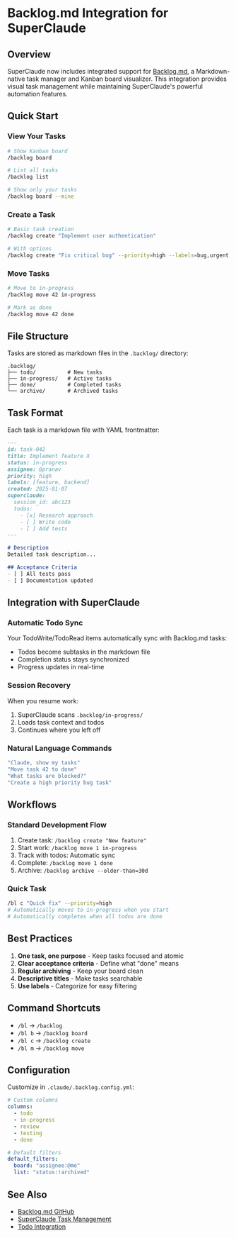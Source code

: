# Backlog.md Integration for SuperClaude

## Overview

SuperClaude now includes integrated support for [Backlog.md](https://github.com/MrLesk/Backlog.md), a Markdown-native task manager and Kanban board visualizer. This integration provides visual task management while maintaining SuperClaude's powerful automation features.

## Quick Start

### View Your Tasks
```bash
# Show Kanban board
/backlog board

# List all tasks
/backlog list

# Show only your tasks
/backlog board --mine
```

### Create a Task
```bash
# Basic task creation
/backlog create "Implement user authentication"

# With options
/backlog create "Fix critical bug" --priority=high --labels=bug,urgent
```

### Move Tasks
```bash
# Move to in-progress
/backlog move 42 in-progress

# Mark as done
/backlog move 42 done
```

## File Structure

Tasks are stored as markdown files in the `.backlog/` directory:

```
.backlog/
├── todo/          # New tasks
├── in-progress/   # Active tasks
├── done/          # Completed tasks
└── archive/       # Archived tasks
```

## Task Format

Each task is a markdown file with YAML frontmatter:

```markdown
---
id: task-042
title: Implement feature X
status: in-progress
assignee: @pranav
priority: high
labels: [feature, backend]
created: 2025-01-07
superclaude:
  session_id: abc123
  todos:
    - [x] Research approach
    - [ ] Write code
    - [ ] Add tests
---

# Description
Detailed task description...

## Acceptance Criteria
- [ ] All tests pass
- [ ] Documentation updated
```

## Integration with SuperClaude

### Automatic Todo Sync
Your TodoWrite/TodoRead items automatically sync with Backlog.md tasks:
- Todos become subtasks in the markdown file
- Completion status stays synchronized
- Progress updates in real-time

### Session Recovery
When you resume work:
1. SuperClaude scans `.backlog/in-progress/`
2. Loads task context and todos
3. Continues where you left off

### Natural Language Commands
```bash
"Claude, show my tasks"
"Move task 42 to done"
"What tasks are blocked?"
"Create a high priority bug task"
```

## Workflows

### Standard Development Flow
1. Create task: `/backlog create "New feature"`
2. Start work: `/backlog move 1 in-progress`
3. Track with todos: Automatic sync
4. Complete: `/backlog move 1 done`
5. Archive: `/backlog archive --older-than=30d`

### Quick Task
```bash
/bl c "Quick fix" --priority=high
# Automatically moves to in-progress when you start
# Automatically completes when all todos are done
```

## Best Practices

1. **One task, one purpose** - Keep tasks focused and atomic
2. **Clear acceptance criteria** - Define what "done" means
3. **Regular archiving** - Keep your board clean
4. **Descriptive titles** - Make tasks searchable
5. **Use labels** - Categorize for easy filtering

## Command Shortcuts

- `/bl` → `/backlog`
- `/bl b` → `/backlog board`
- `/bl c` → `/backlog create`
- `/bl m` → `/backlog move`

## Configuration

Customize in `.claude/.backlog.config.yml`:

```yaml
# Custom columns
columns:
  - todo
  - in-progress
  - review
  - testing
  - done

# Default filters
default_filters:
  board: "assignee:@me"
  list: "status:!archived"
```

## See Also

- [Backlog.md GitHub](https://github.com/MrLesk/Backlog.md)
- [SuperClaude Task Management](/task)
- [Todo Integration](TodoWrite/TodoRead)